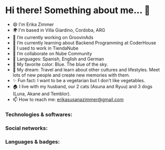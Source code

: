 # Hi there! Something about me... 👋 

- 😄 I'm Erika Zimmer
- 🌍 I'm based in Villa Giardino, Cordoba, ARG
- 🚀 I’m currently working on GroovinAds
- 📒 I’m currently learning about Backend Programming at CoderHouse
- 🦄 I used to work in TiendaNube 
- 👯 I’m collaborate on Nube Community
- 💬 Languages: Spanish, English and German
- 🌈 My favorite color: Blue. The blue of the sky.
- 🔮 My dream: Travel and learn about other cultures and lifestyles. Meet lots of new people and create new memories with them.
- ✨ Fun fact: I want to be a vegetarian but I don't like vegetables.
- 🏠 I live with my husband, our 2 cats (Asuna and Ryuu) and 3 dogs (Luna, Akane and Temblor).
- 📫 How to reach me: erikasusanazimmer@gmail.com


### Technologies & softwares:

### Social networks:

### Languages & badges:
